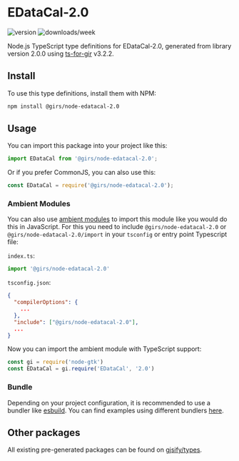 
# EDataCal-2.0

![version](https://img.shields.io/npm/v/@girs/node-edatacal-2.0)
![downloads/week](https://img.shields.io/npm/dw/@girs/node-edatacal-2.0)


Node.js TypeScript type definitions for EDataCal-2.0, generated from library version 2.0.0 using [ts-for-gir](https://github.com/gjsify/ts-for-gir) v3.2.2.


## Install

To use this type definitions, install them with NPM:
```bash
npm install @girs/node-edatacal-2.0
```

## Usage

You can import this package into your project like this:
```ts
import EDataCal from '@girs/node-edatacal-2.0';
```

Or if you prefer CommonJS, you can also use this:
```ts
const EDataCal = require('@girs/node-edatacal-2.0');
```

### Ambient Modules

You can also use [ambient modules](https://github.com/gjsify/ts-for-gir/tree/main/packages/cli#ambient-modules) to import this module like you would do this in JavaScript.
For this you need to include `@girs/node-edatacal-2.0` or `@girs/node-edatacal-2.0/import` in your `tsconfig` or entry point Typescript file:

`index.ts`:
```ts
import '@girs/node-edatacal-2.0'
```

`tsconfig.json`:
```json
{
  "compilerOptions": {
    ...
  },
  "include": ["@girs/node-edatacal-2.0"],
  ...
}
```

Now you can import the ambient module with TypeScript support: 

```ts
const gi = require('node-gtk')
const EDataCal = gi.require('EDataCal', '2.0')
```


### Bundle

Depending on your project configuration, it is recommended to use a bundler like [esbuild](https://esbuild.github.io/). You can find examples using different bundlers [here](https://github.com/gjsify/ts-for-gir/tree/main/examples).

## Other packages

All existing pre-generated packages can be found on [gjsify/types](https://github.com/gjsify/types).

